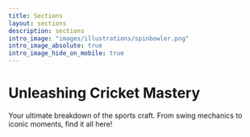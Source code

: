 ```yaml
---
title: Sections
layout: sections
description: sections
intro_image: "images/illustrations/spinbowler.png"
intro_image_absolute: true
intro_image_hide_on_mobile: true
---
```


# Unleashing Cricket Mastery

Your ultimate breakdown of the sports craft. From swing mechanics to iconic moments, find it all here!

